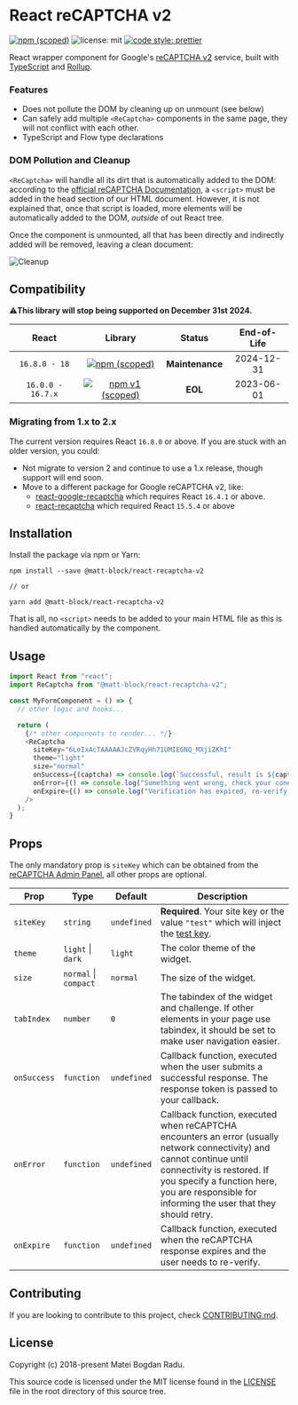 # React reCAPTCHA v2

[![npm (scoped)][npm_shield]][npm]
![license: mit][license_shield] [![code style: prettier][prettier_shield]][prettier]

React wrapper component for Google's [reCAPTCHA v2][recaptcha_site] service,
built with [TypeScript][typescript] and [Rollup][rollup].

### Features

- Does not pollute the DOM by cleaning up on unmount (see below)
- Can safely add multiple `<ReCaptcha>` components in the same page, they
  will not conflict with each other.
- TypeScript and Flow type declarations

### DOM Pollution and Cleanup

`<ReCaptcha>` will handle all its dirt that is automatically added to the DOM:
according to the [official reCAPTCHA Documentation][recaptcha_docs], a
`<script>` must be added in the head section of our HTML document. However, it
is not explained that, once that script is loaded, more elements will be
automatically added to the DOM, _outside_ of out React tree.

Once the component is unmounted, all that has been directly and indirectly added
will be removed, leaving a clean document:

![Cleanup][cleanup_gif]

## Compatibility

⚠️**This library will stop being supported on December 31st 2024.**

|       React       |                  Library                  |     Status      | End-of-Life |
| :---------------: | :---------------------------------------: | :-------------: | :---------: |
|   `16.8.0 - 18`   |    [![npm (scoped)][npm_shield]][npm]     | **Maintenance** | 2024-12-31  |
| `16.0.0 - 16.7.x` | [![npm v1 (scoped)][npm_1_shield]][npm_1] |     **EOL**     | 2023-06-01  |

### Migrating from 1.x to 2.x

The current version requires React `16.8.0` or above. If you are stuck with an older version, you could:

- Not migrate to version 2 and continue to use a 1.x release, though support will end soon.
- Move to a different package for Google reCAPTCHA v2, like:
  - [react-google-recaptcha][recaptcha_alternative_1] which requires React `16.4.1` or above.
  - [react-recaptcha][recaptcha_alternative_2] which required React `15.5.4` or above

## Installation

Install the package via npm or Yarn:

```
npm install --save @matt-block/react-recaptcha-v2

// or

yarn add @matt-block/react-recaptcha-v2
```

That is all, no `<script>` needs to be added to your main HTML file as this
is handled automatically by the component.

## Usage

```javascript
import React from "react";
import ReCaptcha from "@matt-block/react-recaptcha-v2";

const MyFormComponent = () => {
  // other logic and hooks...

  return (
    {/* other components to render... */}
    <ReCaptcha
      siteKey="6LeIxAcTAAAAAJcZVRqyHh71UMIEGNQ_MXjiZKhI"
      theme="light"
      size="normal"
      onSuccess={(captcha) => console.log(`Successful, result is ${captcha}`)}
      onError={() => console.log("Something went wrong, check your conenction")}
      onExpire={() => console.log("Verification has expired, re-verify.")}
    />
  );
}
```

## Props

The only mandatory prop is `siteKey` which can be obtained from the
[reCAPTCHA Admin Panel][recaptcha_admin], all other props are optional.

| Prop        | Type                  | Default     | Description                                                                                                                                                                                                                                          |
| ----------- | --------------------- | ----------- | ---------------------------------------------------------------------------------------------------------------------------------------------------------------------------------------------------------------------------------------------------- |
| `siteKey`   | `string`              | `undefined` | **Required**. Your site key or the value `"test"` which will inject the [test key][recaptcha_testkey].                                                                                                                                               |
| `theme`     | `light` \| `dark`     | `light`     | The color theme of the widget.                                                                                                                                                                                                                       |
| `size`      | `normal` \| `compact` | `normal`    | The size of the widget.                                                                                                                                                                                                                              |
| `tabIndex`  | `number`              | `0`         | The tabindex of the widget and challenge. If other elements in your page use tabindex, it should be set to make user navigation easier.                                                                                                              |
| `onSuccess` | `function`            | `undefined` | Callback function, executed when the user submits a successful response. The response token is passed to your callback.                                                                                                                              |
| `onError`   | `function`            | `undefined` | Callback function, executed when reCAPTCHA encounters an error (usually network connectivity) and cannot continue until connectivity is restored. If you specify a function here, you are responsible for informing the user that they should retry. |
| `onExpire`  | `function`            | `undefined` | Callback function, executed when the reCAPTCHA response expires and the user needs to re-verify.                                                                                                                                                     |

## Contributing

If you are looking to contribute to this project, check [CONTRIBUTING.md][contributing].

## License

Copyright (c) 2018-present Matei Bogdan Radu.

This source code is licensed under the MIT license found in the
[LICENSE][license] file in the root directory of this source tree.

<!-- Sources -->

[license]: https://github.com/matei-radu/react-recaptcha-v2/blob/main/LICENSE
[license_shield]: https://img.shields.io/badge/license-MIT-blue.svg
[prettier_shield]: https://img.shields.io/badge/code_style-prettier-ff69b4.svg
[prettier]: https://github.com/prettier/prettier
[npm]: https://www.npmjs.com/package/@matt-block/react-recaptcha-v2
[npm_shield]: https://img.shields.io/npm/v/@matt-block/react-recaptcha-v2/latest
[npm_1]: https://www.npmjs.com/package/@matt-block/react-recaptcha-v2/v/1.0.10
[npm_1_shield]: https://img.shields.io/badge/npm@legacy-v1.0.10-blue
[recaptcha_admin]: https://www.google.com/recaptcha/admin
[recaptcha_docs]: https://developers.google.com/recaptcha/docs/display
[recaptcha_site]: https://developers.google.com/recaptcha/
[recaptcha_testkey]: https://developers.google.com/recaptcha/docs/faq#automated_test
[cleanup_gif]: https://raw.githubusercontent.com/matei-radu/react-recaptcha-v2/main/assets/cleanup.gif
[typescript]: http://www.typescriptlang.org/
[rollup]: https://rollupjs.org
[contributing]: https://github.com/matei-radu/react-recaptcha-v2/blob/main/CONTRIBUTING.md
[recaptcha_alternative_1]: https://github.com/dozoisch/react-google-recaptcha
[recaptcha_alternative_2]: https://github.com/appleboy/react-recaptcha

